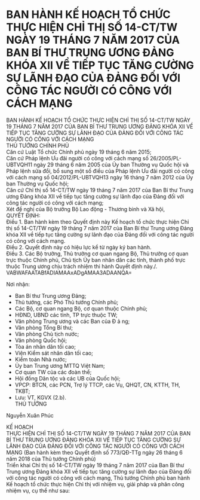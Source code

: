 # BAN HÀNH KẾ HOẠCH TỔ CHỨC THỰC HIỆN CHỈ THỊ SỐ 14-CT/TW NGÀY 19 THÁNG 7 NĂM 2017 CỦA BAN BÍ THƯ TRUNG ƯƠNG ĐẢNG KHÓA XII VỀ TIẾP TỤC TĂNG CƯỜNG SỰ LÃNH ĐẠO CỦA ĐẢNG ĐỐI VỚI CÔNG TÁC NGƯỜI CÓ CÔNG VỚI CÁCH MẠNG

BAN HÀNH KẾ HOẠCH TỔ CHỨC THỰC HIỆN CHỈ THỊ SỐ 14-CT/TW NGÀY 19 THÁNG 7 NĂM 2017 CỦA BAN BÍ THƯ TRUNG ƯƠNG ĐẢNG KHÓA XII VỀ TIẾP TỤC TĂNG CƯỜNG SỰ LÃNH ĐẠO CỦA ĐẢNG ĐỐI VỚI CÔNG TÁC NGƯỜI CÓ CÔNG VỚI CÁCH MẠNG  
THỦ TƯỚNG CHÍNH PHỦ  
Căn cứ Luật Tổ chức Chính phủ ngày 19 tháng 6 năm 2015;  
Căn cứ Pháp lệnh Ưu đãi người có công với cách mạng số 26/2005/PL-UBTVQH11 ngày 29 tháng 6 năm 2005 của Ủy ban Thường vụ Quốc hội và Pháp lệnh sửa đổi, bổ sung một số điều của Pháp lệnh Ưu đãi người có công với cách mạng số 04/2012/PL-UBTVQH13 ngày 16 tháng 7 năm 2012 của Ủy ban Thường vụ Quốc hội;  
Căn cứ Chỉ thị số 14-CT/TW ngày 19 tháng 7 năm 2017 của Ban Bí thư Trung ương Đảng khóa XII về tiếp tục tăng cường sự lãnh đạo của Đảng đối với công tác người có công với cách mạng;  
Xét đề nghị của Bộ trưởng Bộ Lao động - Thương binh và Xã hội,  
QUYẾT ĐỊNH:  
Điều 1.  Ban hành kèm theo Quyết định này Kế hoạch tổ chức thực hiện Chỉ thị số 14-CT/TW ngày 19 tháng 7 năm 2017 của Ban Bí thư Trung ương Đảng khóa XII về tiếp tục tăng cường sự lãnh đạo của Đảng đối với công tác người có công với cách mạng.  
Điều 2.  Quyết định này có hiệu lực kể từ ngày ký ban hành.  
Điều 3.  Các Bộ trưởng, Thủ trưởng cơ quan ngang Bộ, Thủ trưởng cơ quan trực thuộc Chính phủ, Chủ tịch Ủy ban nhân dân các tỉnh, thành phố trực thuộc Trung ương chịu trách nhiệm thi hành Quyết định này./.  
  VABWAFAATABfADIAMAAxADgAMAA3ADAANQA=    
  
Nơi nhận: 
 - Ban Bí thư Trung ương Đảng; 
- Thủ tướng, các Phó Thủ tướng Chính phủ; 
- Các Bộ, cơ quan ngang Bộ, cơ quan thuộc Chính phủ; 
- HĐND, UBND các tỉnh, TP trực thuộc TW; 
- Văn phòng Trung ương và các Ban của Đ ả ng; 
- Văn phòng Tổng Bí thư; 
- Văn phòng Chủ tịch nước; 
- Văn phòng Quốc hội; 
- Tòa án nhân dân tối cao; 
- Viện Kiểm sát nhân dân tối cao; 
- Kiểm toán Nhà nước; 
- Ủy ban Trung ương MTTQ Việt Nam; 
- Cơ quan TW của các đoàn thể; 
- Hội đồng Dân tộc và các UB của Quốc hội; 
- VPCP: BTCN, các PCN, Trợ lý TTCP, các Vụ, QHQT, CN, KTTH, TH, TKBT; 
- Lưu: VT, KGVX (2.b).    
THỦ TƯỚNG 
 
 
 
 
Nguyễn Xuân Phúc     
  
KẾ HOẠCH  
THỰC HIỆN CHỈ THỊ SỐ 14-CT/TW NGÀY 19 THÁNG 7 NĂM 2017 CỦA BAN BÍ THƯ TRUNG ƯƠNG ĐẢNG KHÓA XII VỀ TIẾP TỤC TĂNG CƯỜNG SỰ LÃNH ĐẠO CỦA ĐẢNG ĐỐI VỚI CÔNG TÁC NGƯỜI CÓ CÔNG VỚI CÁCH MẠNG 
 (Ban hành kèm theo Quyết định số 773/QĐ-TTg ngày 26 tháng 6 năm 2018 của Thủ tướng Chính phủ)  
Triển khai Chỉ thị số 14-CT/TW ngày 19 tháng 7 năm 2017 của Ban Bí thư Trung ương Đảng khóa XII về tiếp tục tăng cường sự lãnh đạo của Đảng đối với công tác người có công với cách mạng, Thủ tướng Chính phủ ban hành Kế hoạch tổ chức thực hiện Chỉ thị với nhiệm vụ, giải pháp và phân công nhiệm vụ, cụ thể như sau: